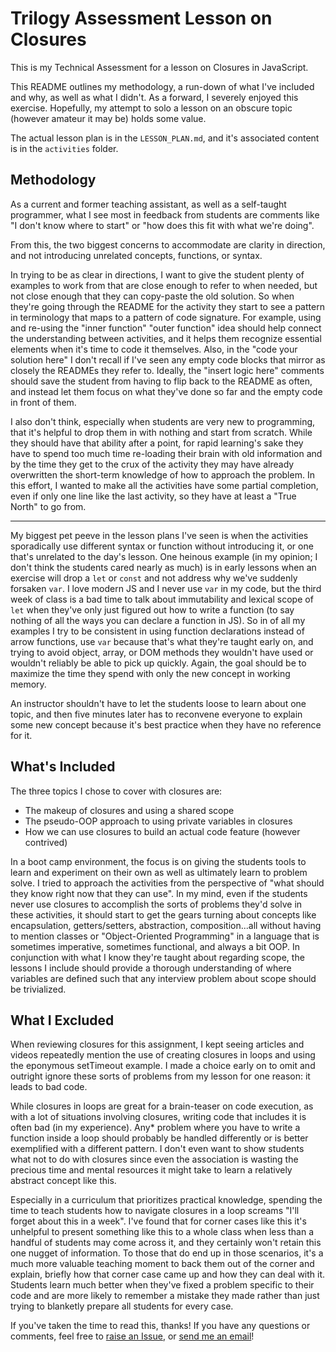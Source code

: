# Trilogy Assessment Lesson on Closures

This is my Technical Assessment for a lesson on Closures in JavaScript.

This README outlines my methodology, a run-down of what I've included and why, as well as what I didn't. As a forward, I severely enjoyed this exercise. Hopefully, my attempt to solo a lesson on an obscure topic (however amateur it may be) holds some value.

The actual lesson plan is in the `LESSON_PLAN.md`, and it's associated content is in the `activities` folder.

## Methodology

As a current and former teaching assistant, as well as a self-taught programmer, what I see most in feedback from students are comments like "I don't know where to start" or "how does this fit with what we're doing".

From this, the two biggest concerns to accommodate are clarity in direction, and not introducing unrelated concepts, functions, or syntax.

In trying to be as clear in directions, I want to give the student plenty of examples to work from that are close enough to refer to when needed, but not close enough that they can copy-paste the old solution. So when they're going through the README for the activity they start to see a pattern in terminology that maps to a pattern of code signature. For example, using and re-using the "inner function" "outer function" idea should help connect the understanding between activities, and it helps them recognize essential elements when it's time to code it themselves. Also, in the "code your solution here" I don't recall if I've seen any empty code blocks that mirror as closely the READMEs they refer to. Ideally, the "insert logic here" comments should save the student from having to flip back to the README as often, and instead let them focus on what they've done so far and the empty code in front of them.

I also don't think, especially when students are very new to programming, that it's helpful to drop them in with nothing and start from scratch. While they should have that ability after a point, for rapid learning's sake they have to spend too much time re-loading their brain with old information and by the time they get to the crux of the activity they may have already overwritten the short-term knowledge of how to approach the problem. In this effort, I wanted to make all the activities have some partial completion, even if only one line like the last activity, so they have at least a "True North" to go from.

---

My biggest pet peeve in the lesson plans I've seen is when the activities sporadically use different syntax or function without introducing it, or one that's unrelated to the day's lesson. One heinous example (in my opinion; I don't think the students cared nearly as much) is in early lessons when an exercise will drop a `let` or `const` and not address why we've suddenly forsaken `var`. I love modern JS and I never use `var` in my code, but the third week of class is a bad time to talk about immutability and lexical scope of `let` when they've only just figured out how to write a function (to say nothing of all the ways you can declare a function in JS). So in of all my examples I try to be consistent in using function declarations instead of arrow functions, use `var` because that's what they're taught early on, and trying to avoid object, array, or DOM methods they wouldn't have used or wouldn't reliably be able to pick up quickly. Again, the goal should be to maximize the time they spend with only the new concept in working memory.

An instructor shouldn't have to let the students loose to learn about one topic, and then five minutes later has to reconvene everyone to explain some new concept because it's best practice when they have no reference for it.

## What's Included

The three topics I chose to cover with closures are:

- The makeup of closures and using a shared scope
- The pseudo-OOP approach to using private variables in closures
- How we can use closures to build an actual code feature (however contrived)

In a boot camp environment, the focus is on giving the students tools to learn and experiment on their own as well as ultimately learn to problem solve. I tried to approach the activities from the perspective of "what should they know right now that they can use". In my mind, even if the students never use closures to accomplish the sorts of problems they'd solve in these activities, it should start to get the gears turning about concepts like encapsulation, getters/setters, abstraction, composition...all without having to mention classes or "Object-Oriented Programming" in a language that is sometimes imperative, sometimes functional, and always a bit OOP. In conjunction with what I know they're taught about regarding scope, the lessons I include should provide a thorough understanding of where variables are defined such that any interview problem about scope should be trivialized.

## What I Excluded

When reviewing closures for this assignment, I kept seeing articles and videos repeatedly mention the use of creating closures in loops and using the eponymous setTimeout example. I made a choice early on to omit and outright ignore these sorts of problems from my lesson for one reason: it leads to bad code.

While closures in loops are great for a brain-teaser on code execution, as with a lot of situations involving closures, writing code that includes it is often bad (in my experience). Any\* problem where you have to write a function inside a loop should probably be handled differently or is better exemplified with a different pattern. I don't even want to show students what not to do with closures since even the association is wasting the precious time and mental resources it might take to learn a relatively abstract concept like this.

Especially in a curriculum that prioritizes practical knowledge, spending the time to teach students how to navigate closures in a loop screams "I'll forget about this in a week". I've found that for corner cases like this it's unhelpful to present something like this to a whole class when less than a handful of students may come across it, and they certainly won't retain this one nugget of information. To those that do end up in those scenarios, it's a much more valuable teaching moment to back them out of the corner and explain, briefly how that corner case came up and how they can deal with it. Students learn much better when they've fixed a problem specific to their code and are more likely to remember a mistake they made rather than just trying to blanketly prepare all students for every case.

If you've taken the time to read this, thanks! If you have any questions or comments, feel free to [raise an Issue](https://github.com/actuallydan/trilogy-assessment-closures/issues), or [send me an email](https://github.com/actuallydan)!
